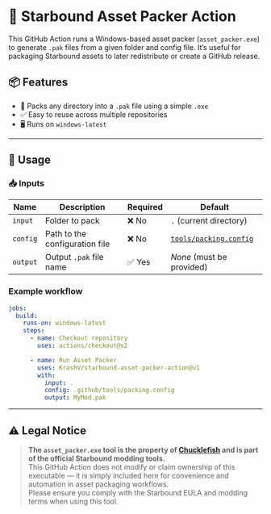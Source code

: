 # 🧳 Starbound Asset Packer Action

This GitHub Action runs a Windows-based asset packer (`asset_packer.exe`) to generate `.pak` files from a given folder and config file. It’s useful for packaging Starbound assets to later redistribute or create a GitHub release.

## 📦 Features

- 💼 Packs any directory into a `.pak` file using a simple `.exe`
- ✅ Easy to reuse across multiple repositories
- 🖥️ Runs on `windows-latest`

---

## 🚀 Usage

### 📥 Inputs

| Name     | Description                    | Required | Default                                          |
| -------- | ------------------------------ | -------- | ------------------------------------------------ |
| `input`  | Folder to pack                 | ❌ No     | `.` (current directory)                          |
| `config` | Path to the configuration file | ❌ No     | [`tools/packing.config`](https://github.com/KrashV/starbound-asset-packer-action/blob/main/tools/packing.config) |
| `output` | Output `.pak` file name        | ✅ Yes    | *None* (must be provided)                        |


### Example workflow

```yaml
jobs:
  build:
    runs-on: windows-latest
    steps:
      - name: Checkout repository
        uses: actions/checkout@v2

      - name: Run Asset Packer
        uses: KrashV/starbound-asset-packer-action@v1
        with:
          input: .
          config: .github/tools/packing.config
          output: MyMod.pak
```

---

## ⚠️ Legal Notice

> **The `asset_packer.exe` tool is the property of [Chucklefish](https://www.chucklefish.org/) and is part of the official Starbound modding tools.**  
> This GitHub Action does not modify or claim ownership of this executable — it is simply included here for convenience and automation in asset packaging workflows.  
> Please ensure you comply with the Starbound EULA and modding terms when using this tool.
